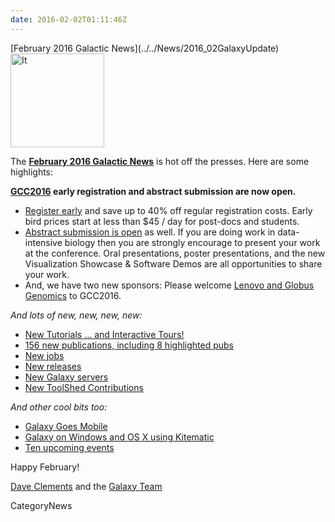 ```yaml
---
date: 2016-02-02T01:11:46Z
---
```

<div class='newsItemHeader'>[February 2016 Galactic News](../../News/2016_02GalaxyUpdate)</div>

<div class='right'>
<a href='/GalaxyUpdates/2016_01'><img src='/Images/GalaxyLogos/GalaxyNews.png' alt='It's a new year in the Galaxy!' width=150 /></a><br />
</div>

The **[February 2016 Galactic News](../../GalaxyUpdates/2016_02)** is hot off the presses.  Here are some highlights:

**[GCC2016](/GalaxyUpdates/2016_02#gcc2016) early registration and abstract submission are now open.**  
* [Register early](/GalaxyUpdates/2016_02#gcc2016-early-registration-is-open) and save up to 40% off regular registration costs. Early bird prices start at less than $45 / day for post-docs and students.
* [Abstract submission is open](/GalaxyUpdates/2016_02#gcc2016-abstract-submission-is-open) as well. If you are doing work in data-intensive biology then you are strongly encourage to present your work at the conference.  Oral presentations, poster presentations, and the new Visualization Showcase & Software Demos are all opportunities to share your work.
* And, we have two new sponsors: Please welcome [Lenovo and Globus Genomics](/GalaxyUpdates/2016_02#sponsors) to GCC2016.   

*And lots of new, new, new, new:*

* [New Tutorials ... and Interactive Tours!](/GalaxyUpdates/2016_02#new-tutorials--and-tours) 
* [156 new publications, including 8 highlighted pubs](/GalaxyUpdates/2016_02#new-papers)
* [New jobs](/GalaxyUpdates/2016_02#whos-hiring)
* [New releases](/GalaxyUpdates/2016_02#releases)
* [New Galaxy servers](/GalaxyUpdates/2016_02#new-public-galaxy-servers)
* [New ToolShed Contributions](/GalaxyUpdates/2016_02#toolshed-contributions)

*And other cool bits too:*

* [Galaxy Goes Mobile](/GalaxyUpdates/2016_02#galaxy-goes-mobile)
* [Galaxy on Windows and OS X using Kitematic](/GalaxyUpdates/2016_02#galaxy-on-windows-and-os-x-using-kitematic)
* [Ten upcoming events](/GalaxyUpdates/2016_02#upcoming-events)

Happy February!

[Dave Clements](/DaveClements) and the [Galaxy Team](../../GalaxyTeam)


CategoryNews
